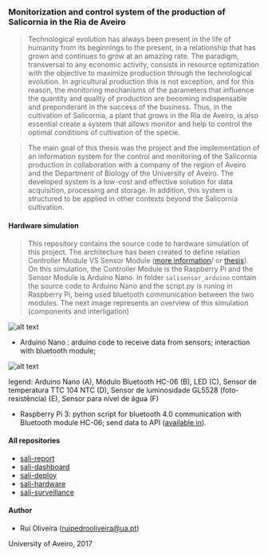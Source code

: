 ### Monitorization and control system of the production of Salicornia in the Ria de Aveiro

> Technological evolution has always been present in the life of humanity from its beginnings to the present, in a relationship that has grown and continues to grow at an amazing rate. The paradigm, transversal to any economic activity, consists in resource optimization with the objective to maximize production through the technological evolution. In agricultural production this is not exception, and for this reason, the monitoring mechanisms of the parameters that influence the quantity and quality of production are becoming indispensable and preponderant in the success of the business. Thus, in the cultivation of Salicornia, a plant that grows in the Ria de Aveiro, is also essential create a system that allows monitor and help to control the optimal conditions of cultivation of the specie.

> The main goal of this thesis was the project and the implementation of an information system for the control and monitoring of the Salicornia production in collaboration with a company of the region of Aveiro and the Department of Biology of the University of Aveiro. The developed system is a low-cost and effective solution for data acquisition, processing and storage. In addition, this system is structured to be applied in other contexts beyond the Salicornia cultivation.

#### Hardware simulation 


> This repository contains the source code to hardware simulation of this project. The architecture has been created to define relation Controller Module VS Sensor Module ([more information](https://github.com/ruipoliveira/sali-dashboard/blob/master/resources/general-electronic-modules.jpg)/ or [thesis](https://github.com/ruipoliveira/sali-report/blob/master/thesis-roliveira.pdf)). On this simulation, the Controller Module is the Raspberry Pi and the Sensor Module is Arduino Nano. In folder `salisensor_arduino` contain the source code to Arduino Nano and the script.py is runing in Raspberry Pi, being used bluetooth communication between the two modules. The next image represents an overview of this simulation (components and interligation)


![alt text](https://github.com/ruipoliveira/sali-sensor/blob/master/resources/comm.png)



*  Arduino Nano : arduino code to receive data from sensors; interaction with bluetooth module; 

![alt text](https://github.com/ruipoliveira/sali-sensor/blob/master/resources/arduino.png)

legend: Arduino Nano (A), Módulo Bluetooth HC-06 (B), LED (C), Sensor de temperatura TTC 104 NTC (D), Sensor de luminosidade GL5528 (foto-resistência) (E), Sensor para nível de água (F)


* Raspberry Pi 3: python script for bluetooth 4.0 communication with Bluetooth module HC-06; send data to API ([available in](https://github.com/ruipoliveira/sali-dashboard)). 



#### All repositories

* [sali-report](https://github.com/ruipoliveira/sali-report)
* [sali-dashboard](https://github.com/ruipoliveira/sali-dashboard)
* [sali-deploy](https://github.com/ruipoliveira/sali-deploy)
* [sali-hardware](https://github.com/ruipoliveira/sali-hardware)
* [sali-surveillance](https://github.com/ruipoliveira/sali-surveillance)


#### Author
* Rui Oliveira (ruipedrooliveira@ua.pt)

University of Aveiro, 2017
